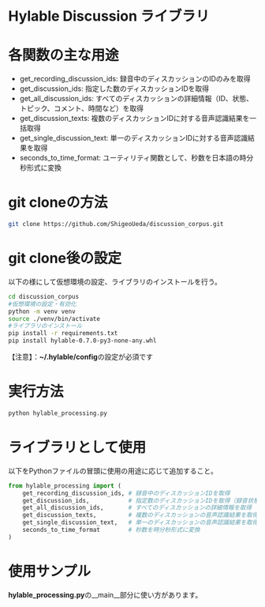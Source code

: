 # Hylable Discussion ライブラリ

# 各関数の主な用途

- get_recording_discussion_ids: 録音中のディスカッションのIDのみを取得
- get_discussion_ids: 指定した数のディスカッションIDを取得
- get_all_discussion_ids: すべてのディスカッションの詳細情報（ID、状態、トピック、コメント、時間など）を取得
- get_discussion_texts: 複数のディスカッションIDに対する音声認識結果を一括取得
- get_single_discussion_text: 単一のディスカッションIDに対する音声認識結果を取得
- seconds_to_time_format: ユーティリティ関数として、秒数を日本語の時分秒形式に変換

# git cloneの方法

```sh
git clone https://github.com/ShigeoUeda/discussion_corpus.git
```

# git clone後の設定

以下の様にして仮想環境の設定、ライブラリのインストールを行う。

```sh
cd discussion_corpus
#仮想環境の設定・有効化
python -m venv venv
source ./venv/bin/activate
#ライブラリのインストール
pip install -r requirements.txt
pip install hylable-0.7.0-py3-none-any.whl
```

【注意】：**~/.hylable/config**の設定が必須です

# 実行方法

```sh
python hylable_processing.py
```

# ライブラリとして使用

以下をPythonファイルの冒頭に使用の用途に応じて追加すること。

```python
from hylable_processing import (
    get_recording_discussion_ids, # 録音中のディスカッションIDを取得
    get_discussion_ids,           # 指定数のディスカッションIDを取得（録音状態問わず）
    get_all_discussion_ids,       # すべてのディスカッションの詳細情報を取得
    get_discussion_texts,         # 複数のディスカッションの音声認識結果を取得
    get_single_discussion_text,   # 単一のディスカッションの音声認識結果を取得
    seconds_to_time_format        # 秒数を時分秒形式に変換
)
```

# 使用サンプル

**hylable_processing.py**の__main__部分に使い方があります。
